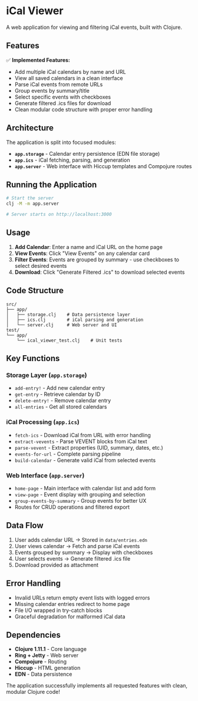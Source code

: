 # iCal Viewer

A web application for viewing and filtering iCal events, built with Clojure.

## Features

✅ **Implemented Features:**

- Add multiple iCal calendars by name and URL
- View all saved calendars in a clean interface
- Parse iCal events from remote URLs
- Group events by summary/title
- Select specific events with checkboxes
- Generate filtered .ics files for download
- Clean modular code structure with proper error handling

## Architecture

The application is split into focused modules:

- **`app.storage`** - Calendar entry persistence (EDN file storage)
- **`app.ics`** - iCal fetching, parsing, and generation
- **`app.server`** - Web interface with Hiccup templates and Compojure routes

## Running the Application

```bash
# Start the server
clj -M -m app.server

# Server starts on http://localhost:3000
```

## Usage

1. **Add Calendar**: Enter a name and iCal URL on the home page
2. **View Events**: Click "View Events" on any calendar card
3. **Filter Events**: Events are grouped by summary - use checkboxes to select desired events
4. **Download**: Click "Generate Filtered .ics" to download selected events

## Code Structure

```
src/
├── app/
│   ├── storage.clj    # Data persistence layer
│   ├── ics.clj        # iCal parsing and generation
│   └── server.clj     # Web server and UI
test/
└── app/
    └── ical_viewer_test.clj    # Unit tests
```

## Key Functions

### Storage Layer (`app.storage`)

- `add-entry!` - Add new calendar entry
- `get-entry` - Retrieve calendar by ID
- `delete-entry!` - Remove calendar entry
- `all-entries` - Get all stored calendars

### iCal Processing (`app.ics`)

- `fetch-ics` - Download iCal from URL with error handling
- `extract-vevents` - Parse VEVENT blocks from iCal text
- `parse-vevent` - Extract properties (UID, summary, dates, etc.)
- `events-for-url` - Complete parsing pipeline
- `build-calendar` - Generate valid iCal from selected events

### Web Interface (`app.server`)

- `home-page` - Main interface with calendar list and add form
- `view-page` - Event display with grouping and selection
- `group-events-by-summary` - Group events for better UX
- Routes for CRUD operations and filtered export

## Data Flow

1. User adds calendar URL → Stored in `data/entries.edn`
2. User views calendar → Fetch and parse iCal events
3. Events grouped by summary → Display with checkboxes
4. User selects events → Generate filtered .ics file
5. Download provided as attachment

## Error Handling

- Invalid URLs return empty event lists with logged errors
- Missing calendar entries redirect to home page
- File I/O wrapped in try-catch blocks
- Graceful degradation for malformed iCal data

## Dependencies

- **Clojure 1.11.1** - Core language
- **Ring + Jetty** - Web server
- **Compojure** - Routing
- **Hiccup** - HTML generation
- **EDN** - Data persistence

The application successfully implements all requested features with clean, modular Clojure code!
